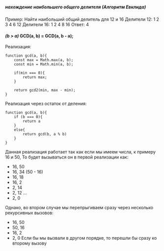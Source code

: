 ##### нахождение наибольшего общего делителя (Алгоритм Евклида)

Пример:
Найти наибольший общий делитель для 12 и 16
Делители 12: 1 2 3 4 6 12
Делители 16: 1 2 4 8 16
Ответ: 4

#### *(b > a)* GCD(a, b) = GCD(a, b - a);  

Реализация:
```
function gcd(a, b){
    const max = Math.max(a, b);
    const min = Math.min(a, b);

    if(min === 0){
        return max;
    }

    return gcd2(min, max - min);
}
```

Реализация через остаток от деления:
```
function gcd(a, b){
    if (b === 0){
        return a
    }
    else{
        return gcd(b, a % b)
    }
}
```

Данная реализация работает так как если мы имеем числа, к примеру 16  и 50,
То будет вызываться он в первой реализации как:
- 16, 50
- 16, 34 (50 - 16)
- 16, 18
- 16, 2
- 2, 14
- 2, 12
...
- 2, 0

Однако, во втором случае мы перепрыгиваем сразу через несколько рекурсивных вызовов:
- 16, 50
- 50, 16
- 16, 2
- 2, 0
Если бы мы вызвали в другом порядке, то перешли бы сразу ко второму вызову